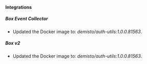 #### Integrations
##### Box Event Collector
- Updated the Docker image to: *demisto/auth-utils:1.0.0.81563*.
##### Box v2
- Updated the Docker image to: *demisto/auth-utils:1.0.0.81563*.
